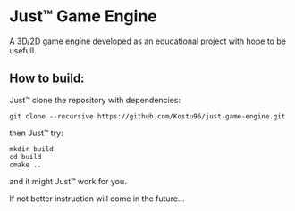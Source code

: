 # Just™ Game Engine
A 3D/2D game engine developed as an educational project with hope to be usefull.

## How to build:
Just™ clone the repository with dependencies:
```
git clone --recursive https://github.com/Kostu96/just-game-engine.git
```
then Just™ try:
```
mkdir build
cd build
cmake ..
```
and it might Just™ work for you.

If not better instruction will come in the future...
